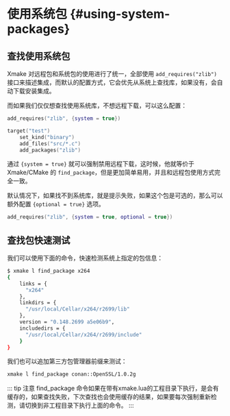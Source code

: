 # 使用系统包 {#using-system-packages}

## 查找使用系统包

Xmake 对远程包和系统包的使用进行了统一，全部使用 `add_requires("zlib")` 接口来描述集成，而默认的配置方式，它会优先从系统上查找库，如果没有，会自动下载安装集成。

而如果我们仅仅想查找使用系统库，不想远程下载，可以这么配置：

```lua
add_requires("zlib", {system = true})

target("test")
    set_kind("binary")
    add_files("src/*.c")
    add_packages("zlib")
```

通过 `{system = true}` 就可以强制禁用远程下载，这时候，他就等价于 Xmake/CMake 的 `find_package`，但是更加简单易用，并且和远程包使用方式完全一致。

默认情况下，如果找不到系统库，就是提示失败，如果这个包是可选的，那么可以额外配置 `{optional = true}` 选项。

```lua
add_requires("zlib", {system = true, optional = true})
```

## 查找包快速测试

我们可以使用下面的命令，快速检测系统上指定的包信息：

```sh
$ xmake l find_package x264
{
    links = {
      "x264"
    },
    linkdirs = {
      "/usr/local/Cellar/x264/r2699/lib"
    },
    version = "0.148.2699 a5e06b9",
    includedirs = {
      "/usr/local/Cellar/x264/r2699/include"
    }
}
```

我们也可以追加第三方包管理器前缀来测试：

```sh
xmake l find_package conan::OpenSSL/1.0.2g
```

::: tip 注意
find_package 命令如果在带有xmake.lua的工程目录下执行，是会有缓存的，如果查找失败，下次查找也会使用缓存的结果，如果要每次强制重新检测，请切换到非工程目录下执行上面的命令。
:::
